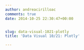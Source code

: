 ```yaml
---
author: andreacirilloac
comments: true
date: 2014-10-25 22:30:47+00:00


slug: data-visual-1021-plotly
title: 'Data Visual 10/21: Plotly'

---
```



